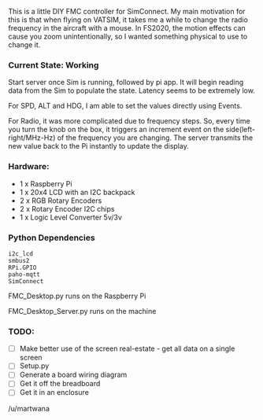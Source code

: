 This is a little DIY FMC controller for SimConnect. My main motivation for this is that when flying on VATSIM, it takes me a while to change the radio frequency in the aircraft with a mouse. In FS2020, the motion effects can cause you zoom unintentionally, so I wanted something physical to use to change it.

### Current State: Working

Start server once Sim is running, followed by pi app. It will begin reading data from the Sim to populate the state. 
Latency seems to be extremely low. 

For SPD, ALT and HDG, I am able to set the values directly using Events. 

For Radio, it was more complicated due to frequency steps. So, every time you turn the knob on the box, it triggers an increment event on the side(left-right/MHz-Hz) of the frequency you are changing. The server transmits the new value back to the Pi instantly to update the display. 


### Hardware:

- 1 x Raspberry Pi
- 1 x 20x4 LCD with an I2C backpack
- 2 x RGB Rotary Encoders 
- 2 x Rotary Encoder I2C chips
- 1 x Logic Level Converter 5v/3v

### Python Dependencies
```
i2c_lcd
smbus2
RPi.GPIO
paho-mqtt
SimConnect
```

FMC_Desktop.py runs on the Raspberry Pi

FMC_Desktop_Server.py runs on the machine

### TODO:

- [ ] Make better use of the screen real-estate - get all data on a single screen
- [ ] Setup.py
- [ ] Generate a board wiring diagram
- [ ] Get it off the breadboard
- [ ] Get it in an enclosure

/u/martwana 
